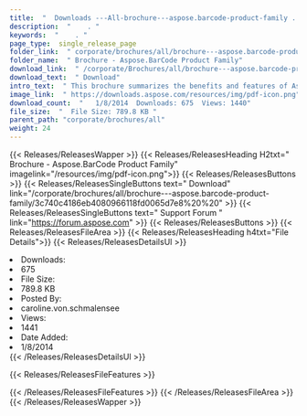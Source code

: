 ```yaml
---
title:  "  Downloads ---All-brochure---aspose.barcode-product-family . " 
description:  "    . " 
keywords:  "    . " 
page_type:  single_release_page
folder_link:  " corporate/brochures/all/brochure---aspose.barcode-product-family/"
folder_name:  " Brochure - Aspose.BarCode Product Family"
download_link:  " /corporate/Brochures/all/brochure---aspose.barcode-product-family/3c740c4186eb4080966118fd0065d7e8"
download_text:  " Download"
intro_text:  " This brochure summarizes the benefits and features of Aspose.BarCode across all ..."
image_link:  " https://downloads.aspose.com/resources/img/pdf-icon.png"
download_count:  "   1/8/2014  Downloads: 675  Views: 1440"
file_size:  "  File Size: 789.8 KB "
parent_path: "corporate/brochures/all"
weight: 24 
---
```


{{< Releases/ReleasesWapper >}}
  {{< Releases/ReleasesHeading H2txt=" Brochure - Aspose.BarCode Product Family" imagelink="/resources/img/pdf-icon.png">}}
  {{< Releases/ReleasesButtons >}}
    {{< Releases/ReleasesSingleButtons text=" Download" link="/corporate/brochures/all/brochure---aspose.barcode-product-family/3c740c4186eb4080966118fd0065d7e8%20%20" >}}
    {{< Releases/ReleasesSingleButtons text=" Support Forum " link="https://forum.aspose.com" >}}
  {{< Releases/ReleasesButtons >}}
  {{< Releases/ReleasesFileArea >}}
    {{< Releases/ReleasesHeading h4txt="File Details">}}
    {{< Releases/ReleasesDetailsUl >}}
             <li>Downloads:</li><li>675</li><li>File Size:</li><li>789.8 KB</li><li>Posted By:</li><li>caroline.von.schmalensee</li><li>Views:</li><li>1441</li><li>Date Added:</li><li>1/8/2014</li>
    {{< /Releases/ReleasesDetailsUl >}}

  {{< Releases/ReleasesFileFeatures >}}
      
  {{< /Releases/ReleasesFileFeatures >}}
 {{< /Releases/ReleasesFileArea >}}
{{< /Releases/ReleasesWapper >}}


